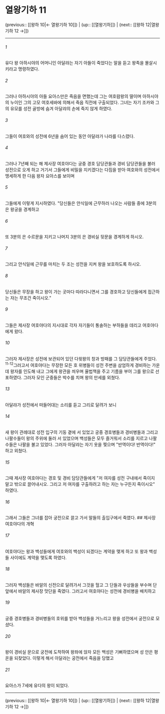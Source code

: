 # 열왕기하 11

(previous:: [[왕하 10|← 열왕기하 10]]) | (up:: [[열왕기하]]) | (next:: [[왕하 12|열왕기하 12 →]])

***




###### 1 

유다 왕 아하시야의 어머니인 아달랴는 자기 아들이 죽었다는 말을 듣고 왕족을 몰살시키라고 명령하였다. 



###### 2 

그러나 아하시야의 아들 요아스만은 죽음을 면했는데 그는 여호람왕의 딸이며 아하시야의 누이인 그의 고모 여호세바에 의해서 죽음 직전에 구출되었다. 그녀는 자기 조카와 그의 유모를 성전 골방에 숨겨 아달랴의 손에 죽지 않게 하였다. 



###### 3 

그들이 여호와의 성전에 6년을 숨어 있는 동안 아달랴가 나라를 다스렸다. 



###### 4 

그러나 7년째 되는 해 제사장 여호야다는 궁중 경호 담당관들과 경비 담당관들을 불러 성전으로 오게 하고 거기서 그들에게 비밀을 지키겠다는 다짐을 받아 여호와의 성전에서 맹세하게 한 다음 왕자 요아스를 보이며 



###### 5 

그들에게 이렇게 지시하였다. "당신들은 안식일에 근무하러 나오는 사람들 중에 3분의 은 왕궁을 경계하고 



###### 6 

또 3분의 은 수르문을 지키고 나머지 3분의 은 경비실 뒷문을 경계하게 하시오. 



###### 7 

그리고 안식일에 근무를 마치는 두 조는 성전을 지켜 왕을 보호하도록 하시오. 



###### 8 

당신들은 무장을 하고 왕이 가는 곳마다 따라다니면서 그를 경호하고 당신들에게 접근하는 자는 무조건 죽이시오." 



###### 9 

그들은 제사장 여호야다의 지시대로 각자 자기들이 통솔하는 부하들을 데리고 여호야다에게 왔다. 



###### 10 

그러자 제사장은 성전에 보관되어 있던 다윗왕의 창과 방패를 그 담당관들에게 주었다. <sup class="versenum">11-12</sup>그러고서 여호야다는 무장한 모든 호 위병들이 성전 주변을 삼엄하게 경비하는 가운데 왕자를 인도해 내고 그에게 왕관을 씌우며 율법책을 주고 기름을 부어 그를 왕으로 선포하였다. 그러자 모인 군중들은 박수를 치며 왕의 만세를 외쳤다. 



###### 13 

아달랴가 성전에서 떠들어대는 소리를 듣고 그리로 달려가 보니 



###### 14 

새 왕이 관례대로 성전 입구의 기둥 곁에 서 있었고 궁중 경호병들과 경비병들과 그리고 나팔수들이 왕의 주위에 둘러 서 있었으며 백성들은 모두 즐거워서 소리를 지르고 나팔수들은 나팔을 불고 있었다. 그러자 아달랴는 자기 옷을 찢으며 "반역이다! 반역이다!" 하고 외쳤다. 



###### 15 

그때 제사장 여호야다는 경호 및 경비 담당관들에게 "저 여자를 성전 구내에서 죽이지 말고 밖으로 끌어내시오. 그리고 저 여자를 구출하려고 하는 자는 누구든지 죽이시오" 하였다. 



###### 16 

그래서 그들은 그녀를 잡아 궁전으로 끌고 가서 말들의 출입구에서 죽였다. ## 제사장 여호야다의 개혁 



###### 17 

여호야다는 왕과 백성들에게 여호와의 백성이 되겠다는 계약을 맺게 하고 또 왕과 백성들 사이에도 계약을 맺도록 하였다. 



###### 18 

그러자 백성들은 바알의 신전으로 달려가서 그것을 헐고 그 단들과 우상들을 부수며 단 앞에서 바알의 제사장 맛단을 죽였다. 그러고서 여호야다는 성전에 경비병을 배치하고 



###### 19 

궁중 경호병들과 경비병들의 호위를 받아 백성들을 거느리고 왕을 성전에서 궁전으로 모셨다. 



###### 20 

왕이 경비실 문으로 궁전에 도착하여 왕좌에 앉자 모든 백성은 기뻐하였으며 성 안은 평온을 되찾았다. 이렇게 해서 아달랴는 궁전에서 죽음을 당했고 



###### 21 

요아스가 7세에 유다의 왕이 되었다.

***

(previous:: [[왕하 10|← 열왕기하 10]]) | (up:: [[열왕기하]]) | (next:: [[왕하 12|열왕기하 12 →]])
